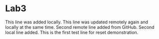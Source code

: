 # Lab3
This line was added locally.
This line was updated remotely again and locally at the same time.
Second remote line added from GitHub.
Second local line added.
This is the first test line for reset demonstration.
